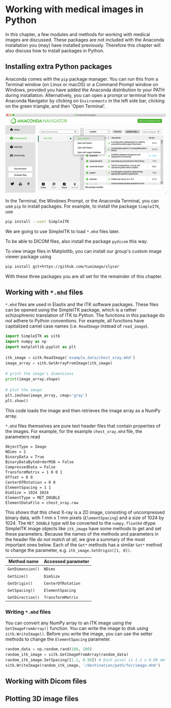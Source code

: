 # Working with medical images in Python

In this chapter, a few modules and methods for working with medical images are
discussed. These packages are not included with the Anaconda installation you
(may) have installed previously. Therefore this chapter will also discuss how to
install packages in Python.


## Installing extra Python packages

Anaconda comes with the `pip` package manager. You can run this from a Terminal window (on Linux or macOS) or a Command Prompt window on Windows, provided you have added the Anaconda distribution to your PATH during installation. Alternatively, you can open a prompt or terminal from the Anaconda Navigator by clicking on `Environments` in the left side bar, clicking on the green triangle, and then 'Open Terminal'.

![Opening a Terminal window from the Anaconda Navigator](figures/anaconda_install_pip.png)

In the Terminal, the Windows Prompt, or the Anaconda Terminal, you can use `pip` to install packages. For example, to install the package `SimpleITK`, use

```bash
pip install --user SimpleITK
```

We are going to use SimpleITK to load `*.mhd` files later.

To be able to DICOM files, also install the package `pydicom` this way.

To view image files in Matplotlib, you can install our group's custom image viewer package using

```bash
pip install git+https://github.com/tueimage/slycer
```

With these three packages you are all set for the remainder of this chapter.


## Working with `*.mhd` files

`*.mhd` files are used in Elastix and the ITK software packages. These files can 
be opened using the SimpleITK package, which is a rather schizophrenic translation of
ITK to Python. The functions in this package do *not* adhere to Python conventions. For example, all functions have capitalized camel case names (i.e. `ReadImage` instead of `read_image`). 

```python
import SimpleITK as sitk
import numpy as np
import matplotlib.pyplot as plt

itk_image = sitk.ReadImage('example_data/chest_xray.mhd')
image_array = sitk.GetArrayFromImage(itk_image)

# print the image's dimensions
print(image_array.shape)

# plot the image
plt.imshow(image_array, cmap='gray')
plt.show()
```

This code loads the image and then retrieves the image array as a NumPy array.

`*.mhd` files themselves are pure text header files that contain properties of the images.
For example, for the example `chest_xray.mhd` file, the parameters read

```
ObjectType = Image
NDims = 2
BinaryData = True
BinaryDataByteOrderMSB = False
CompressedData = False
TransformMatrix = 1 0 0 1
Offset = 0 0
CenterOfRotation = 0 0
ElementSpacing = 1 1
DimSize = 1024 1024
ElementType = MET_DOUBLE
ElementDataFile = chest_xray.raw
```

This shows that this chest X-ray is a 2D image, consisting of uncompressed binary data, with 1 mm x 1 mm pixels (`ElementSpacing`) and a size of 1024 by 1024. The `MET_DOUBLE` type will be converted to the `numpy.float64` dtype. SimpleITK image objects like `itk_image` have some methods to get and set these parameters. Because the names of the methods and parameters in the header file *do not match at all*, we give a summary of the most important ones below. Each of the `Get*` methods has a similar `Set*` method to change the parameter, e.g. `itk_image.SetOrigin([1, 0])`.

| Method name      | Accessed parameter |
| ---------------- | ------------------ |
| `GetDimension()` | `NDims`            |
| `GetSize()`      | `DimSize`          |
| `GetOrigin()`    | `CenterOfRotation` |
| `GetSpacing()`   | `ElementSpacing`   |
| `GetDirection()` | `TransformMatrix`  |

### Writing `*.mhd` files

You can convert any NumPy array to an ITK image using the `GetImageFromArray()` function. You can write the image to disk using `sitk.WriteImage()`. Before you write the image, you can use the setter methods to change the `ElementSpacing` parameter.

```python
random_data = np.random.rand(100, 100)
random_itk_image = sitk.GetImageFromArray(random_data)
random_itk_image.SetSpacing([1.1, 0.98]) # Each pixel is 1.1 x 0.98 mm^2
sitk.WriteImage(random_itk_image, '/destination/path/for/image.mhd')
```

## Working with Dicom files

## Plotting 3D image files




